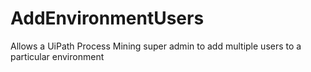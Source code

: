# AddEnvironmentUsers
Allows a UiPath Process Mining super admin to add multiple users to a particular environment
